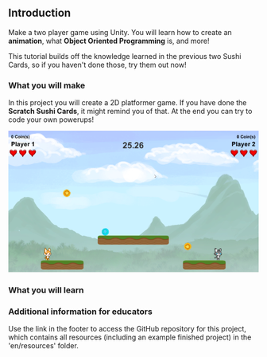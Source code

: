 ## Introduction

Make a two player game using Unity. You will learn how to create an **animation**, what **Object Oriented Programming** is, and more! 

This tutorial builds off the knowledge learned in the previous two Sushi Cards, so if you haven't done those, try them out now!

### What you will make

In this project you will create a 2D platformer game. If you have done the **Scratch Sushi Cards**, it might remind you of that. At the end you can try to code your own powerups!

![Preview of the platform game](images/game.png)

### What you will learn



### Additional information for educators

Use the link in the footer to access the GitHub repository for this project, which contains all resources (including an example finished project) in the 'en/resources' folder.
